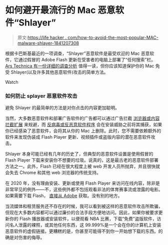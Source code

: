 # 如何避开最流行的 Mac 恶意软件“Shlayer”

> 原文:[https://life hacker . com/how-to-avoid-the-most-popular-MAC-malware-shlayer-1841207308](https://lifehacker.com/how-to-avoid-the-most-popular-mac-malware-shlayer-1841207308)

根据卡巴斯基最近的一项调查，“Shlayer”恶意软件是最受欢迎的 Mac 恶意软件，它通过假冒的 Adobe Flash 更新在受害者的电脑上部署了“任何搜索”栏。 [Ars Technica 有一份详细的调查分析](https://arstechnica.com/information-technology/2020/01/mac-users-are-getting-bombarded-by-laughably-unsophisticated-malware/) 值得一读，但你应该知道保护你的 Mac 免受 Shlayer(以及许多其他恶意软件)攻击的简单方法。

Watch

### 如何防止 splayer 恶意软件攻击

避免 Shlayer 的最简单的方法是对你点击的内容更加聪明。

当然，大多数恶意软件和部署广告软件的广告都可以通过广告拦截 [浏览器或内容拦截扩展](https://lifehacker.com/the-best-browsers-for-ad-blocking-that-arent-chrome-1835130559) 来规避，而 [反病毒或反恶意软件程序](https://lifehacker.com/install-these-apps-on-your-new-mac-1831687258) 会在安装威胁之前将其捕获，如果你已经感染了恶意软件，会将其从你的 Mac 上删除。此时，您不需要依赖额外的软件来发现伪装成 Flash Player 更新、视频插件或盗版内容的潜在恶意软件攻击。

Shlayer 本身可能已经有几年的历史了，但典型的恶意软件设置是使用假冒的 Flash Player 下载来安装你不想要的垃圾。说真的，这是最古老的恶意软件部署方法之一。此外，Flash 已经在很大程度上被 web 开发人员所抛弃，并且很快就会失去 Chrome 和其他 web 浏览器的传统支持。

在 2020 年，没有理由安装、更新或使用 Flash Player 来访问在线内容，除非是非常罕见的例外——不，这些例外都不包括观看非法的体育赛事流或泄露的电影。如果需要下载 Flash， [直接从 Adobe](https://www.adobe.com/products/flashplayer.html) 获取。没有别的地方。

当流媒体和租赁服务还不存在的时候，我可以看到被这样的恶意软件攻击所欺骗，但现在大多数内容都可以通过廉价的合法手段方便地访问。因此，如果你被要求更新你的 Flash 播放器或安装软件，以便观看 NBA 比赛，下载“免费”盗版软件，访问名人泄露的裸照，或其他任何东西，这 99.999%是一个会在你的计算机上安装恶意软件的虚假链接。更糟糕的是，你甚至可能得不到你一开始想下载的东西。的确是对伤害的侮辱。